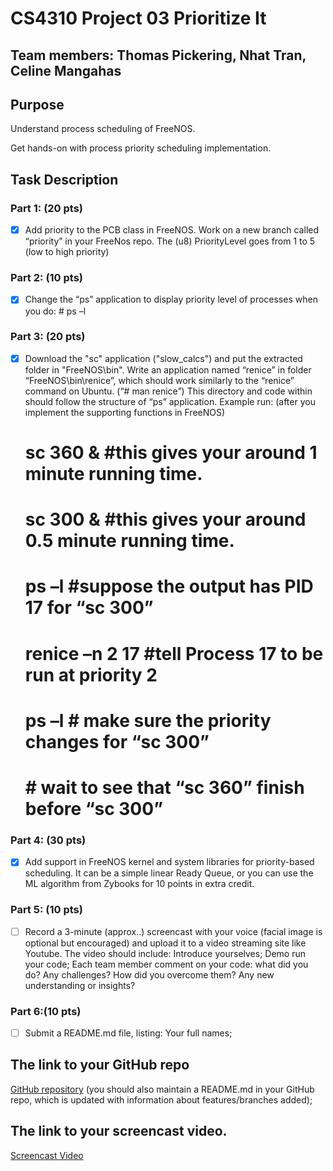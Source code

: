 # CS4310 Project 03 Prioritize It

## Team members: Thomas Pickering, Nhat Tran, Celine Mangahas

## Purpose

Understand process scheduling of FreeNOS.

Get hands-on with process priority scheduling implementation.

## Task Description   

### Part 1: (20 pts) 

* [x] Add priority to the PCB class in FreeNOS. Work on a new branch called “priority” in your FreeNos repo. The (u8) PriorityLevel goes from 1 to 5 (low to high priority)

### Part 2: (10 pts) 

* [x] Change the “ps” application to display priority level of processes when you do:
       # ps –l

### Part 3: (20 pts) 

* [x]  Download the "sc" application ("slow_calcs") and put the extracted folder in "FreeNOS\bin". Write an application named “renice” in folder “FreeNOS\bin\renice”, which should work similarly to the “renice” command on Ubuntu. (“# man renice”) This directory and code within should follow the structure of “ps” application.
      Example run: (after you implement the supporting functions in FreeNOS)

      # sc 360 &    #this gives your around 1 minute running time.

      # sc 300 &   #this gives your around 0.5 minute running time.

      # ps –l #suppose the output has PID 17 for “sc 300”

      # renice –n 2 17 #tell Process 17 to be run at priority 2

      # ps –l # make sure the priority changes for “sc 300”

      # # wait to see that “sc 360” finish before “sc 300”

### Part 4: (30 pts) 

* [x] Add support in FreeNOS kernel and system libraries for priority-based scheduling. It can be a simple linear Ready Queue, or you can use the ML algorithm from Zybooks for 10 points in extra credit.

### Part 5: (10 pts) 

* [ ] Record a 3-minute (approx..) screencast with your voice (facial image is optional but encouraged) and upload it to a video streaming site like Youtube. The video should include:
Introduce yourselves;
Demo run your code;
Each team member comment on your code: what did you do? Any challenges? How did you overcome them? Any new understanding or insights?
### Part 6:(10 pts) 

* [ ] Submit a README.md file, listing:
Your full names;

## The link to your GitHub repo 

[GitHub repository](https://github.com/team7project1/project2)
(you should also maintain a README.md in your GitHub repo, which is updated with information about features/branches added);

## The link to your screencast video.

[Screencast Video](  "Youtube")
